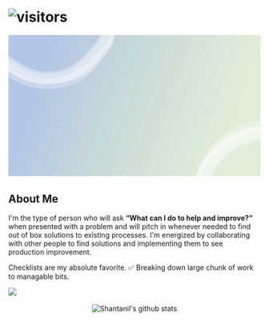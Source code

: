 # ![visitors](https://komarev.com/ghpvc/?username=Shantanil)
<!--![](https://github.com/ShantanilBagchi/ShantanilBagchi/blob/master/Dark-Blue-and-Turquoise-Gaming-Youtube-Channel-Art-new-copy.jpg)-->


<p align="center">
<img src="https://github.com/ShantanilBagchi/ShantanilBagchi/blob/master/GIF.gif">
  </p>
  
<!--I am **Shantanil(Neil)** pursuing my Master's Degree (Thesis) in Electrical and Computer Engineering from <a href="https://www.mcgill.ca//"> <b>McGill University</b>, Montreal</a>.-->

<!--I am an Ex-Instrumentation and Control engineer with 4 yrs. experience in the Oil and Gas industry for a Fortune 500 company <a href="https://www.gailonline.com/home.html#maincontent"> <b>GAIL India LTD</b></a>. 
Current focus - Developing non-probabilistic algorithm for improving estimation for non linear processes. 
Currently Learning - **Data Science and Machine Learning**.-->


## About Me
I'm the type of person who will ask **“What can I do to help and improve?”** when presented with a problem and will pitch in whenever needed to find out of box solutions to existing processes. I'm energized by collaborating with other people to find solutions and implementing them to see production improvement. 

Checklists are my absolute favorite. ✅ Breaking down large chunk of work to managable bits.

[<img src="https://img.shields.io/badge/linkedin-%230077B5.svg?&style=for-the-badge&logo=linkedin&logoColor=white"/>](https://www.linkedin.com/in/shantanilbagchi/)

<p align="center">
  <img align="centre" src="https://github-readme-stats.vercel.app/api?username=shantanilbagchi&show_icons=true&title_color=fffffff&icon_color=000000&text_color=000000" alt="Shantanil's github stats"/>
  <!--<img align="left" src="https://github-readme-stats.vercel.app/api/top-langs/?username=shantanilbagchi&title_color=fffffff&icon_color=000000&text_color=000000" />-->
</p>




 
<!--[![Email Badge](https://img.shields.io/badge/-shantanil.bagchi@mail.mcgill.ca-black?style=flat-square&logo=Gmail&logoColor=white&link=mailto:shantanil.bagchi@mail.mcgill.ca)](mailto:shantanil.bagchi@mail.mcgill.ca)-->



<br><br>

<!--![<Stats>](https://github-readme-stats.shantanilbagchi.vercel.app/api?username=<shantanilbagchi&show_icons=true&theme=radical)-->


